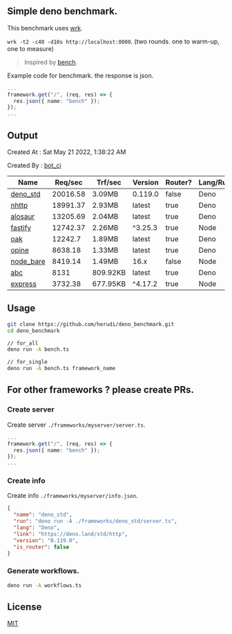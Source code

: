 ## Simple deno benchmark.
This benchmark uses [wrk](https://github.com/wg/wrk).

`wrk -t2 -c40 -d10s http://localhost:8000`. (two rounds. one to warm-up, one to measure)

> Inspired by [bench](https://github.com/denosaurs/bench).

Example code for benchmark. the response is json.
```ts
...
framework.get("/", (req, res) => {
  res.json({ name: "bench" });
});
...
```

## Output
Created At : Sat May 21 2022, 1:38:22 AM

Created By : [bot_ci](https://github.com/herudi/deno_benchmarks/commits?author=github-actions%5Bbot%5D)

|Name|Req/sec|Trf/sec|Version|Router?|Lang/Runtime|
|----|----|----|----|----|----|
|[deno_std](https://deno.land/std/http)|20016.58|3.09MB|0.119.0|false|Deno|
|[nhttp](https://github.com/nhttp/nhttp)|18991.37|2.93MB|latest|true|Deno|
|[alosaur](https://github.com/alosaur/alosaur)|13205.69|2.04MB|latest|true|Deno|
|[fastify](https://github.com/fastify/fastify)|12742.37|2.26MB|^3.25.3|true|Node|
|[oak](https://github.com/oakserver/oak)|12242.7|1.89MB|latest|true|Deno|
|[opine](https://github.com/cmorten/opine)|8638.18|1.33MB|latest|true|Deno|
|[node_bare](https://nodejs.org)|8419.14|1.49MB|16.x|false|Node|
|[abc](https://deno.land/x/abc)|8131|809.92KB|latest|true|Deno|
|[express](https://github.com/expressjs/express)|3732.38|677.95KB|^4.17.2|true|Node|


## Usage
```bash
git clone https://github.com/herudi/deno_benchmark.git
cd deno_benchmark

// for_all
deno run -A bench.ts

// for_single
deno run -A bench.ts framework_name
```
## For other frameworks ? please create PRs.
### Create server
Create server `./frameworks/myserver/server.ts`.
```ts
...
framework.get("/", (req, res) => {
  res.json({ name: "bench" });
});
...
```
### Create info
Create info `./frameworks/myserver/info.json`.
```json
{
  "name": "deno_std",
  "run": "deno run -A ./frameworks/deno_std/server.ts",
  "lang": "Deno",
  "link": "https://deno.land/std/http",
  "version": "0.119.0",
  "is_router": false
}
```
### Generate workflows.
```bash
deno run -A workflows.ts
```
## License

[MIT](LICENSE)


